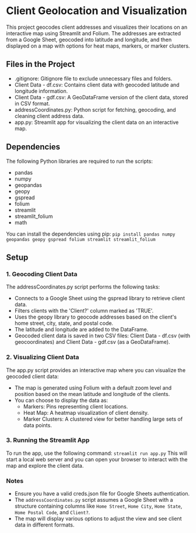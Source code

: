 # Client Geolocation and Visualization

This project geocodes client addresses and visualizes their locations on an interactive map using Streamlit and Folium. The addresses are extracted from a Google Sheet, geocoded into latitude and longitude, and then displayed on a map with options for heat maps, markers, or marker clusters.

## Files in the Project
 - .gitignore: Gitignore file to exclude unnecessary files and folders.
 - Client Data - df.csv: Contains client data with geocoded latitude and longitude information.
 - Client Data - gdf.csv: A GeoDataFrame version of the client data, stored in CSV format.
 - addressCoordinates.py: Python script for fetching, geocoding, and cleaning client address data.
 - app.py: Streamlit app for visualizing the client data on an interactive map.

## Dependencies
The following Python libraries are required to run the scripts:
 - pandas
 - numpy
 - geopandas
 - geopy
 - gspread
 - folium
 - streamlit
 - streamlit_folium
 - math

You can install the dependencies using pip:
`pip install pandas numpy geopandas geopy gspread folium streamlit streamlit_folium`
## Setup
### 1. Geocoding Client Data
The addressCoordinates.py script performs the following tasks:
 - Connects to a Google Sheet using the gspread library to retrieve client data.
 - Filters clients with the 'Client?' column marked as 'TRUE'.
 - Uses the geopy library to geocode addresses based on the client's home street, city, state, and postal code.
 - The latitude and longitude are added to the DataFrame.
 - Geocoded client data is saved in two CSV files: Client Data - df.csv (with geocoordinates) and Client Data - gdf.csv (as a GeoDataFrame).
### 2. Visualizing Client Data
The app.py script provides an interactive map where you can visualize the geocoded client data:
 - The map is generated using Folium with a default zoom level and position based on the mean latitude and longitude of the clients.
 - You can choose to display the data as:
   - Markers: Pins representing client locations.
   - Heat Map: A heatmap visualization of client density.
   - Marker Clusters: A clustered view for better handling large sets of data points.
### 3. Running the Streamlit App
To run the app, use the following command:
`streamlit run app.py`
This will start a local web server and you can open your browser to interact with the map and explore the client data.
### Notes
 - Ensure you have a valid creds.json file for Google Sheets authentication.
 - The `addressCoordinates.py` script assumes a Google Sheet with a structure containing columns like `Home Street`, `Home City`, `Home State`, `Home Postal Code`, and `Client?`.
 - The map will display various options to adjust the view and see client data in different formats.
